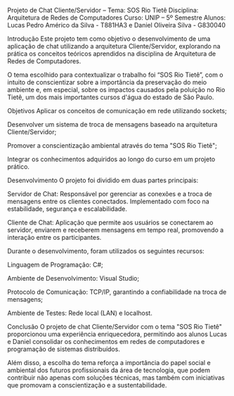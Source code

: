 Projeto de Chat Cliente/Servidor – Tema: SOS Rio Tietê
Disciplina: Arquitetura de Redes de Computadores
Curso: UNIP – 5º Semestre
Alunos: Lucas Pedro Américo da Silva - T881HA3 e Daniel Oliveira Silva - G830040

Introdução
Este projeto tem como objetivo o desenvolvimento de uma aplicação de chat utilizando a arquitetura Cliente/Servidor, explorando na prática os conceitos teóricos aprendidos na disciplina de Arquitetura de Redes de Computadores.

O tema escolhido para contextualizar o trabalho foi “SOS Rio Tietê”, com o intuito de conscientizar sobre a importância da preservação do meio ambiente e, em especial, sobre os impactos causados pela poluição no Rio Tietê, um dos mais importantes cursos d'água do estado de São Paulo.

Objetivos
Aplicar os conceitos de comunicação em rede utilizando sockets;

Desenvolver um sistema de troca de mensagens baseado na arquitetura Cliente/Servidor;

Promover a conscientização ambiental através do tema "SOS Rio Tietê";

Integrar os conhecimentos adquiridos ao longo do curso em um projeto prático.

Desenvolvimento
O projeto foi dividido em duas partes principais:

Servidor de Chat: Responsável por gerenciar as conexões e a troca de mensagens entre os clientes conectados. Implementado com foco na estabilidade, segurança e escalabilidade.

Cliente de Chat: Aplicação que permite aos usuários se conectarem ao servidor, enviarem e receberem mensagens em tempo real, promovendo a interação entre os participantes.

Durante o desenvolvimento, foram utilizados os seguintes recursos:

Linguagem de Programação: C#;

Ambiente de Desenvolvimento: Visual Studio;

Protocolo de Comunicação: TCP/IP, garantindo a confiabilidade na troca de mensagens;

Ambiente de Testes: Rede local (LAN) e localhost.

Conclusão
O projeto de chat Cliente/Servidor com o tema "SOS Rio Tietê" proporcionou uma experiência enriquecedora, permitindo aos alunos Lucas e Daniel consolidar os conhecimentos em redes de computadores e programação de sistemas distribuídos.

Além disso, a escolha do tema reforça a importância do papel social e ambiental dos futuros profissionais da área de tecnologia, que podem contribuir não apenas com soluções técnicas, mas também com iniciativas que promovam a conscientização e a sustentabilidade.
